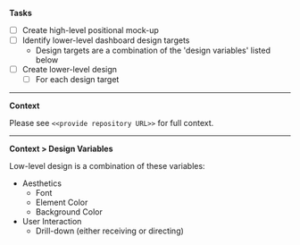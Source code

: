 __Tasks__
 - [ ] Create high-level positional mock-up
 - [ ] Identify lower-level dashboard design targets
   - Design targets are a combination of the 'design variables' listed below
 - [ ] Create lower-level design
   - [ ] For each design target 

---

__Context__

Please see `<<provide repository URL>>` for full context.

---
__Context > Design Variables__

Low-level design is a combination of these variables:

 - Aesthetics 
   - Font
   - Element Color
   - Background Color
 - User Interaction
   - Drill-down (either receiving or directing)